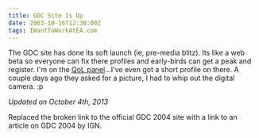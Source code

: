 ```yaml
---
title: GDC Site Is Up
date: 2003-10-16T12:38:00Z
tags: IWantToWorkAtEA.com
---
```

The GDC site has done its soft launch (ie, pre-media blitz). Its like a web beta so everyone can fix there profiles and early-birds can get a peak and register. I'm on the [QoL panel][1]...I've even got a short profile on there. A couple days ago they asked for a picture, I had to whip out the digital camera. :p

*Updated on October 4th, 2013*

Replaced the broken link to the official GDC 2004 site with a link to an article on GDC 2004 by IGN.

 [1]: http://www.ign.com/articles/2004/03/12/gdc-2004

